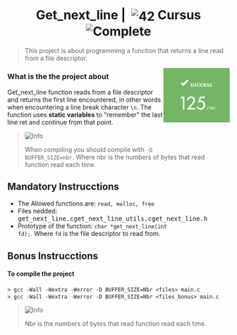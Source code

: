 <!--HEADER-->
<h1 align="center"> Get_next_line | 
  <picture>
  <source media="(prefers-color-scheme: dark)" srcset="https://cdn.simpleicons.org/42/white">
  <img alt="42" width=40 align="center" src="https://cdn.simpleicons.org/42/Black">
 </picture>
 Cursus 
  <img alt="Complete" src="https://raw.githubusercontent.com/Mqxx/GitHub-Markdown/main/blockquotes/badge/dark-theme/complete.svg">
</h1>
<!--FINISH HEADER-->

> This project is about programming a function that returns a line read from a file descriptor.

<img align="right" width="150" src="https://github.com/josephcheel/readme/blob/main/resources/125_Success.png">

### What is the the project about
Get_next_line function reads from a file descriptor and returns the first line encountered, in other words when encountering a line break character <code>\n</code>. The function uses **static variables** to "remember" the last line ret and continue from that point. 

> <picture>
>   <source media="(prefers-color-scheme: light)" srcset="https://raw.githubusercontent.com/Mqxx/GitHub-Markdown/main/blockquotes/badge/light-theme/info.svg">
>   <img alt="Info" src="https://raw.githubusercontent.com/Mqxx/GitHub-Markdown/main/blockquotes/badge/dark-theme/info.svg">
> </picture><br>
>
> When compiling you should compile with <code>-D BUFFER_SIZE=nbr</code>. Where nbr is the numbers of bytes that read function read each time.

## Mandatory Instrucctions
* The Allowed functions are: <code>read, malloc, free</code>
* Files nedded: <kbd>get_next_line.c</kbd><kbd>get_next_line_utils.c</kbd><kbd>get_next_line.h</kbd>
* Prototype of the function: <code>char *get_next_line(int fd);</code>. Where <code>fd</code> is the file descriptor to read from.
## Bonus Instrucctions

#### To compile the project
```shell
> gcc -Wall -Wextra -Werror -D BUFFER_SIZE=Nbr <files> main.c
> gcc -Wall -Wextra -Werror -D BUFFER_SIZE=Nbr <files_bonus> main.c 
```
> <picture>
>   <source media="(prefers-color-scheme: light)" srcset="https://raw.githubusercontent.com/Mqxx/GitHub-Markdown/main/blockquotes/badge/light-theme/info.svg">
>   <img alt="Info" src="https://raw.githubusercontent.com/Mqxx/GitHub-Markdown/main/blockquotes/badge/dark-theme/info.svg">
> </picture><br>
>
> Nbr is the numbers of bytes that read function read each time. 
